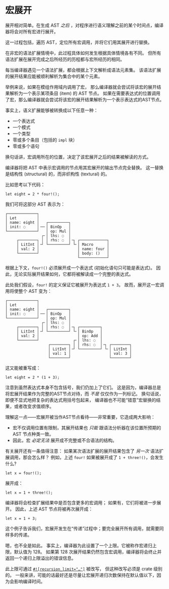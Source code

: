 # 宏展开

展开相对简单。在生成 AST *之后* ，对程序进行语义理解之前的某个时间点，编译器将会对所有宏进行展开。

这一过程包括，遍历 AST，定位所有宏调用，并将它们用其展开进行替换。

在非宏的语法扩展情境中，此过程具体如何发生根据具体情境各有不同。
但所有语法扩展在展开完成之后所经历的历程都与宏所经历的相同。

每当编译器遇见一个语法扩展，都会根据上下文解析成语法元素集。
该语法扩展的展开结果应能被顺利解析为集合中的某个元素。

举例来说，如果在模组作用域内调用了宏，
那么编译器就会尝试将该宏的展开结果解析为一个表示某项条目 (item) 的 AST 节点。
如果在需要表达式的位置调用了宏，那么编译器就会尝试将该宏的展开结果解析为一个表示表达式的AST节点。

事实上，语义扩展能够被转换成以下任意一种：

* 一个表达式
* 一个模式
* 一个类型
* 零或多个条目（包括的 `impl` 块）
* 零或多个语句

换句话讲，宏调用所在的位置，决定了该宏展开之后的结果被解读的方式。

编译器将把 AST 中表示宏调用的节点用其宏展开的输出节点完全替换。
这一替换是结构性 (structural) 的，而非织构性 (textural) 的。

比如思考以下代码：

```rust,ignore
let eight = 2 * four!();
```

我们可将这部分 AST 表示为：

```text
┌─────────────┐
│ Let         │
│ name: eight │   ┌─────────┐
│ init: ◌     │╶─╴│ BinOp   │
└─────────────┘   │ op: Mul │
                ┌╴│ lhs: ◌  │
     ┌────────┐ │ │ rhs: ◌  │╶┐ ┌────────────┐
     │ LitInt │╶┘ └─────────┘ └╴│ Macro      │
     │ val: 2 │                 │ name: four │
     └────────┘                 │ body: ()   │
                                └────────────┘
```

根据上下文，`four!()` 必须展开成一个表达式 (初始化语句只可能是表达式)。
因此，无论实际展开结果如何，它都将被解读成一个完整的表达式。

此处我们假设，`four!` 的定义保证它被展开为表达式 `1 + 3`。
故而，展开这一宏调用将使整个 AST 变为：

```text
┌─────────────┐
│ Let         │
│ name: eight │   ┌─────────┐
│ init: ◌     │╶─╴│ BinOp   │
└─────────────┘   │ op: Mul │
                ┌╴│ lhs: ◌  │
     ┌────────┐ │ │ rhs: ◌  │╶┐ ┌─────────┐
     │ LitInt │╶┘ └─────────┘ └╴│ BinOp   │
     │ val: 2 │                 │ op: Add │
     └────────┘               ┌╴│ lhs: ◌  │
                   ┌────────┐ │ │ rhs: ◌  │╶┐ ┌────────┐
                   │ LitInt │╶┘ └─────────┘ └╴│ LitInt │
                   │ val: 1 │                 │ val: 3 │
                   └────────┘                 └────────┘
```

这又能被重写成：

```rust,ignore
let eight = 2 * (1 + 3);
```

注意到虽然表达式本身不包含括号，我们仍加上了它们。
这是因为，编译器总是将宏展开结果作为完整的AST节点对待，而 *不是* 仅仅作为一列标记。
换句话说，即便不显式地把复杂的表达式用括号包起来，
编译器也不可能“错意”宏替换的结果，或者改变求值顺序。

理解这一点——宏展开被当作AST节点看待——非常重要，它造成两大影响：

* 宏不仅调用位置有限制，其展开结果也 *只能* 跟语法分析器在该位置所预期的 AST 节点种类一致。
* 因此，宏 *必定无法* 展开成不完整或不合语法的结构。

有关展开还有一条值得注意：
如果某次语法扩展的展开结果包含了 *另一次* 语法扩展调用，那会怎么样？
例如，上述 `four!` 如果被展开成了 `1 + three!()`，会发生什么?

```rust,ignore
let x = four!();
```

展开成：

```rust,ignore
let x = 1 + three!();
```

编译器将会检查扩展结果中是否包含更多的宏调用；
如果有，它们将被进一步展开。
因此，上述 AST 节点将被再次展开成：

```rust,ignore
let x = 1 + 3;
```

这个例子告诉我们，宏展开发生在“传递”过程中；要完全展开所有调用，就需要同样多的传递。

嗯，也不全是如此。
事实上，编译器为此设置了一个上限。它被称作宏递归上限，默认值为 128。
如果第 128 次展开结果仍然包含宏调用，编译器将会终止并返回一个递归上限溢出的错误信息。

此上限可通过 [`#![recursion_limit="…"]`][recursion_limit] 被改写，
但这种改写必须是 crate 级别的。 
一般来讲，可能的话最好还是尽量让宏展开递归次数保持在默认值以下，因为会影响编译时间。


[recursion_limit]: https://doc.rust-lang.org/reference/attributes/limits.html#the-recursion_limit-attribute
